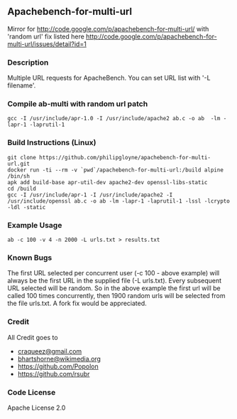 ## Apachebench-for-multi-url

Mirror for http://code.google.com/p/apachebench-for-multi-url/ with 'random url' fix listed here http://code.google.com/p/apachebench-for-multi-url/issues/detail?id=1

### Description

Multiple URL requests for ApacheBench. You can set URL list with '-L filename'.


### Compile ab-multi with random url patch

```
gcc -I /usr/include/apr-1.0 -I /usr/include/apache2 ab.c -o ab  -lm -lapr-1 -laprutil-1
```

### Build Instructions (Linux)
```
git clone https://github.com/philipgloyne/apachebench-for-multi-url.git
docker run -ti --rm -v `pwd`/apachebench-for-multi-url:/build alpine /bin/sh
apk add build-base apr-util-dev apache2-dev openssl-libs-static
cd /build
gcc -I /usr/include/apr-1 -I /usr/include/apache2 -I /usr/include/openssl ab.c -o ab -lm -lapr-1 -laprutil-1 -lssl -lcrypto -ldl -static
```

### Example Usage

```
ab -c 100 -v 4 -n 2000 -L urls.txt > results.txt
```

### Known Bugs

The first URL selected per concurrent user (-c 100 - above example) will always be the first URL in the supplied file (-L urls.txt). Every subsequent URL selected will be random. So in the above example the first url will be called 100 times concurrently, then 1900 random urls will be selected from the file urls.txt. A fork fix would be appreciated.

### Credit

All Credit goes to 
- craqueez@gmail.com
- bhartshorne@wikimedia.org
- https://github.com/Popolon
- https://github.com/rsubr

### Code License

Apache License 2.0
